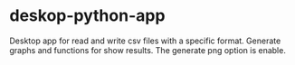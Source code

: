 # deskop-python-app
Desktop app for read and write csv files with a specific format. Generate graphs and functions for show results. The generate png option is enable.
